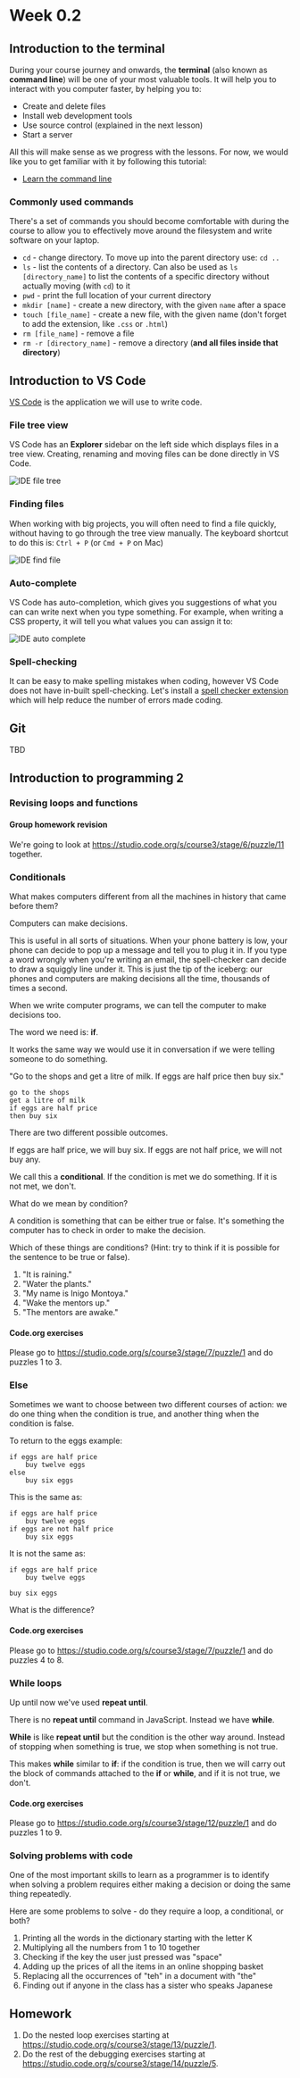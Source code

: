 # Week 0.2

## Introduction to the terminal

During your course journey and onwards, the **terminal** (also known as **command line**) will be one of your most valuable tools.
It will help you to interact with you computer faster, by helping you to:

- Create and delete files
- Install web development tools
- Use source control (explained in the next lesson)
- Start a server

All this will make sense as we progress with the lessons.
For now, we would like you to get familiar with it by following this tutorial:

- [Learn the command line](https://www.codecademy.com/learn/learn-the-command-line)

### Commonly used commands

There's a set of commands you should become comfortable with during the course to allow you to effectively move around the filesystem and write software on your laptop.

* `cd` - change directory. To move up into the parent directory use: `cd ..`
* `ls` - list the contents of a directory.
  Can also be used as `ls [directory_name]` to list the contents of a specific directory without actually moving (with `cd`) to it
* `pwd` - print the full location of your current directory
* `mkdir [name]` - create a new directory, with the given `name` after a space
* `touch [file_name]` - create a new file, with the given name (don't forget to add the extension, like `.css` or `.html`)
* `rm [file_name]` - remove a file
* `rm -r [directory_name]` - remove a directory (**and all files inside that directory**)

## Introduction to VS Code

[VS Code](https://code.visualstudio.com/) is the application we will use to write code.

### File tree view

VS Code has an **Explorer** sidebar on the left side which displays files in a tree view.
Creating, renaming and moving files can be done directly in VS Code.

![IDE file tree](../assets/file-tree.png)

### Finding files

When working with big projects, you will often need to find a file quickly, without having to go through the tree view manually.
The keyboard shortcut to do this is: `Ctrl + P` (or `Cmd + P` on Mac)

![IDE find file](../assets/find-file.gif)

### Auto-complete

VS Code has auto-completion, which gives you suggestions of what you can can write next when you type something.
For example, when writing a CSS property, it will tell you what values you can assign it to:

![IDE auto complete](../assets/ide-auto-complete.png)

### Spell-checking

It can be easy to make spelling mistakes when coding, however VS Code does not have in-built spell-checking.
Let's install a [spell checker extension](https://marketplace.visualstudio.com/items?itemName=streetsidesoftware.code-spell-checker) which will help reduce the number of errors made coding.

## Git

TBD

## Introduction to programming 2

### Revising loops and functions

#### Group homework revision

We're going to look at https://studio.code.org/s/course3/stage/6/puzzle/11 together.

### Conditionals

What makes computers different from all the machines in history that came before them?

Computers can make decisions.

This is useful in all sorts of situations. When your phone battery is low, your phone can decide to pop up a message and tell you to plug it in. 
If you type a word wrongly when you're writing an email, the spell-checker can decide to draw a squiggly line under it. This is just the tip of 
the iceberg: our phones and computers are making decisions all the time, thousands of times a second.

When we write computer programs, we can tell the computer to make decisions too.

The word we need is: **if**.

It works the same way we would use it in conversation if we were telling someone to do something. 

"Go to the shops and get a litre of milk. If eggs are half price then buy six."

```
go to the shops
get a litre of milk
if eggs are half price
then buy six
```

There are two different possible outcomes. 

If eggs are half price, we will buy six. If eggs are not half price, we will not buy any.

We call this a **conditional**. If the condition is met we do something. If it is not met, we don't.

What do we mean by condition?

A condition is something that can be either true or false. It's something the computer has to check in order to make the decision.

Which of these things are conditions? (Hint: try to think if it is possible for the sentence to be true or false).

1. "It is raining."
2. "Water the plants."
3. "My name is Inigo Montoya."
4. "Wake the mentors up."
5. "The mentors are awake."

#### Code.org exercises

Please go to https://studio.code.org/s/course3/stage/7/puzzle/1 and do puzzles 1 to 3.

### Else

Sometimes we want to choose between two different courses of action: we do one thing when the condition is true, and
another thing when the condition is false.

To return to the eggs example:

```
if eggs are half price
	buy twelve eggs
else
	buy six eggs
```

This is the same as:

```
if eggs are half price
	buy twelve eggs
if eggs are not half price
	buy six eggs
```

It is not the same as:

```
if eggs are half price
	buy twelve eggs

buy six eggs
```

What is the difference?

#### Code.org exercises

Please go to https://studio.code.org/s/course3/stage/7/puzzle/1 and do puzzles 4 to 8.

### While loops

Up until now we've used **repeat until**.

There is no **repeat until** command in JavaScript. Instead we have **while**.

**While** is like **repeat until** but the condition is the other way around. 
Instead of stopping when something is true, we stop when something is not true.

This makes **while** similar to **if**: if the condition is true, then we
will carry out the block of commands attached to the **if** or **while**, and if
it is not true, we don't.

#### Code.org exercises

Please go to https://studio.code.org/s/course3/stage/12/puzzle/1 and do puzzles 1 to 9.

### Solving problems with code

One of the most important skills to learn as a programmer is to identify when solving
a problem requires either making a decision or doing the same thing repeatedly.

Here are some problems to solve - do they require a loop, a conditional, or both?

1. Printing all the words in the dictionary starting with the letter K
2. Multiplying all the numbers from 1 to 10 together
3. Checking if the key the user just pressed was "space"
4. Adding up the prices of all the items in an online shopping basket
5. Replacing all the occurrences of "teh" in a document with "the"
6. Finding out if anyone in the class has a sister who speaks Japanese

## Homework

1. Do the nested loop exercises starting at https://studio.code.org/s/course3/stage/13/puzzle/1.
2. Do the rest of the debugging exercises starting at https://studio.code.org/s/course3/stage/14/puzzle/5.